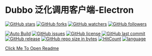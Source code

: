 # Dubbo 泛化调用客户端-Electron

[![GitHub stars](https://img.shields.io/github/stars/itning/generic-service-client-electron.svg?style=social&label=Stars)](https://github.com/itning/generic-service-client-electron/stargazers)
[![GitHub forks](https://img.shields.io/github/forks/itning/generic-service-client-electron.svg?style=social&label=Fork)](https://github.com/itning/generic-service-client-electron/network/members)
[![GitHub watchers](https://img.shields.io/github/watchers/itning/generic-service-client-electron.svg?style=social&label=Watch)](https://github.com/itning/generic-service-client-electron/watchers)
[![GitHub followers](https://img.shields.io/github/followers/itning.svg?style=social&label=Follow)](https://github.com/itning?tab=followers)

[![Auto Build](https://github.com/itning/generic-service-client-electron/actions/workflows/main.yml/badge.svg)](https://github.com/itning/generic-service-client-electron/actions/workflows/main.yml)
[![GitHub issues](https://img.shields.io/github/issues/itning/generic-service-client-electron.svg)](https://github.com/itning/generic-service-client-electron/issues)
[![GitHub license](https://img.shields.io/github/license/itning/generic-service-client-electron.svg)](https://github.com/itning/generic-service-client-electron/blob/master/LICENSE)
[![GitHub last commit](https://img.shields.io/github/last-commit/itning/generic-service-client-electron.svg)](https://github.com/itning/generic-service-client-electron/commits)
[![GitHub release](https://img.shields.io/github/release/itning/generic-service-client-electron.svg)](https://github.com/itning/generic-service-client-electron/releases)
[![GitHub repo size in bytes](https://img.shields.io/github/repo-size/itning/generic-service-client-electron.svg)](https://github.com/itning/generic-service-client-electron)
[![HitCount](http://hits.dwyl.io/itning/generic-service-client-electron.svg)](http://hits.dwyl.io/itning/generic-service-client-electron)
[![language](https://img.shields.io/badge/language-Typescript-green.svg)](https://github.com/itning/generic-service-client-electron)

[Click Me To Open Readme](https://github.com/itning/generic-service-client)
